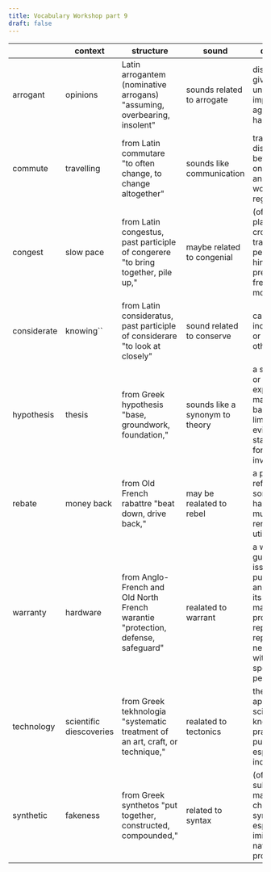 ```yaml
---
title: Vocabulary Workshop part 9
draft: false
---
```


|             | context                 | structure                                                                        | sound                           | dictionary                                                                                                                                                        |
|-------------|-------------------------|----------------------------------------------------------------------------------|---------------------------------|-------------------------------------------------------------------------------------------------------------------------------------------------------------------|
| arrogant    | opinions                | Latin arrogantem (nominative arrogans) "assuming, overbearing, insolent"         | sounds related to arrogate      | disposed to give oneself undue importance, aggressively haughty                                                                                                   |
| commute     | travelling              | from Latin commutare "to often change, to change altogether"                     | sounds like communication       | travel some distance between one's home and place of work on a regular basis                                                                                      |
| congest     | slow pace               | from Latin congestus, past participle of congerere "to bring together, pile up," | maybe related to congenial      | (of a road or place) so crowded with traffic or people as to hinder or prevent freedom of movement.                                                               |
| considerate | knowing``               | from Latin consideratus, past participle of considerare "to look at closely"     | sound related to conserve       | careful not to inconvenience or harm others                                                                                                                       |
| hypothesis  | thesis                  | from Greek hypothesis "base, groundwork, foundation,"                            | sounds like a synonym to theory | a supposition or proposed explanation made on the basis of limited evidence as a starting point for further investigation                                         |
| rebate      | money back              | from Old French rabattre "beat down, drive back,"                                | may be realated to rebel        | a partial refund to someone who has paid too much for tax, rent, or a utility.                                                                                    |
| warranty    | hardware                | from Anglo-French and Old North French warantie "protection, defense, safeguard" | realated to warrant             | a written guarantee, issued to the purchaser of an article by its manufacturer, promising to repair or replace it if necessary within a specified period of time. |
| technology  | scientific diescoveries | from Greek tekhnologia "systematic treatment of an art, craft, or technique,"    | realated to tectonics           | the application of scientific knowledge for practical purposes, especially in industry.                                                                           |
| synthetic   | fakeness                | from Greek synthetos "put together, constructed, compounded,"                    | related to syntax               | (of a substance) made by chemical synthesis, especially to imitate a natural product.                                                                             |
